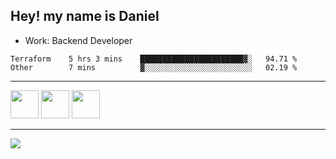 ## Hey! my name is Daniel

- Work: Backend Developer

<!--START_SECTION:waka-->

```text
Terraform    5 hrs 3 mins    ███████████████████████▓░   94.71 %
Other        7 mins          ▓░░░░░░░░░░░░░░░░░░░░░░░░   02.19 %
```

<!--END_SECTION:waka-->
    

<hr>
<div>
    <img height="45" src="https://img.icons8.com/color/48/000000/nodejs.png"/>
    <img height="45" src="https://www.vectorlogo.zone/logos/golang/golang-ar21.svg">
    <img height="45" src="https://www.vectorlogo.zone/logos/nestjs/nestjs-icon.svg">
</div>
<hr>
<div>
    <a href="https://www.linkedin.com/in/daniel-lucas-bb7b82193/" target="_blank">
        <img src="https://img.shields.io/badge/LinkedIn-0077B5?style=for-the-badge&logo=linkedin&logoColor=white">
    </a>
</div>
